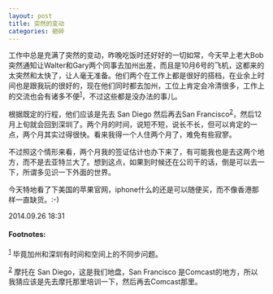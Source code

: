 ```yaml
---
layout: post
title: 突然的变动
categories: 砸碎
---
```


工作中总是充满了突然的变动，昨晚吃饭时还好好的一切如常，今天早上老大Bob突然通知让Walter和Gary两个同事去加州出差，而且是10月6号的飞机，这都来的太突然和太快了，让人毫无准备。他们两个在工作上都是很好的搭档，在业余上时间也是跟我玩的很好的，现在他们同时都去加州，工位上肯定会冷清很多，工作上的交流也会有诸多不便<sup><a href="#fn:1" name="fnref:1">1</a></sup>，不过这些都是没办法的事儿。

根据既定的行程，他们应该是先去 San Diego 然后再去San Francisco<sup><a href="#fn:2" name="fnref:2">2</a></sup>，然后12月上旬就会回到深圳了。两个月的时间，说短不短，说长不长，但可以肯定的一点，两个月其实过得很快。看来我得一个人住两个月了，难免有些寂寥。

不过照这个情形来看，两个月我的签证估计也办下来了，有可能我也是去这两个地方，而不是去亚特兰大了。想到这点，如果到时候还在公司干的话，倒是可以去一下，所谓多见识一下外面的世界。

今天特地看了下美国的苹果官网，iphone什么的还是可以随便买，而不像香港那样一直缺货。:-)

2014.09.26 18:31

#### Footnotes: ####

<sup><a href="#fnref:1" name="fn:1">1</a></sup> 毕竟加州和深圳有时间和空间上的不同步问题。

<sup><a href="#fnref:2" name="fn:2">2</a></sup> 摩托在 San Diego，这是我们地盘，San Francisco 是Comcast的地方，所以我猜应该是先去摩托那里培训一下，然后再去Comcast那里。
